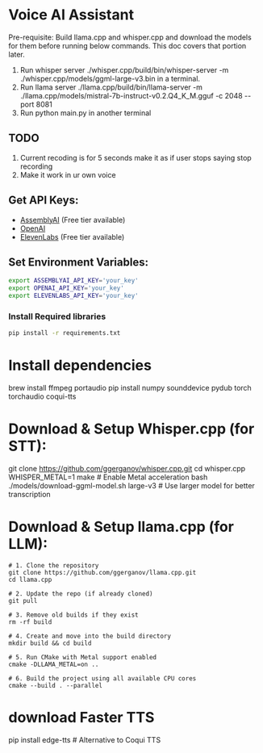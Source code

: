 # Voice AI Assistant
Pre-requisite: Build llama.cpp and whisper.cpp and download the models for them before running below commands. This doc covers that portion later.
1) Run whisper server ./whisper.cpp/build/bin/whisper-server -m ./whisper.cpp/models/ggml-large-v3.bin in a terminal.
2) Run llama server ./llama.cpp/build/bin/llama-server -m ./llama.cpp/models/mistral-7b-instruct-v0.2.Q4_K_M.gguf -c 2048 --port 8081 
2) Run python main.py in another terminal 

## TODO 
1) Current recoding is for 5 seconds make it as if user stops saying stop recording 
2) Make it work in ur own voice

## Get API Keys:

- [AssemblyAI](https://www.assemblyai.com/) (Free tier available)
- [OpenAI](https://platform.openai.com/docs/overview)
- [ElevenLabs](https://elevenlabs.io/) (Free tier available)

## Set Environment Variables:

```sh
export ASSEMBLYAI_API_KEY='your_key'
export OPENAI_API_KEY='your_key'
export ELEVENLABS_API_KEY='your_key'
```

### Install Required libraries 
```sh
pip install -r requirements.txt
```



# Install dependencies  
brew install ffmpeg portaudio
pip install numpy sounddevice pydub torch torchaudio coqui-tts


# Download & Setup Whisper.cpp (for STT):
git clone https://github.com/ggerganov/whisper.cpp.git
cd whisper.cpp
WHISPER_METAL=1 make   # Enable Metal acceleration
bash ./models/download-ggml-model.sh large-v3  # Use larger model for better transcription


# Download & Setup llama.cpp (for LLM):
    # 1. Clone the repository
    git clone https://github.com/ggerganov/llama.cpp.git
    cd llama.cpp

    # 2. Update the repo (if already cloned)
    git pull

    # 3. Remove old builds if they exist
    rm -rf build

    # 4. Create and move into the build directory
    mkdir build && cd build

    # 5. Run CMake with Metal support enabled
    cmake -DLLAMA_METAL=on ..

    # 6. Build the project using all available CPU cores
    cmake --build . --parallel

# download Faster TTS 
pip install edge-tts  # Alternative to Coqui TTS


